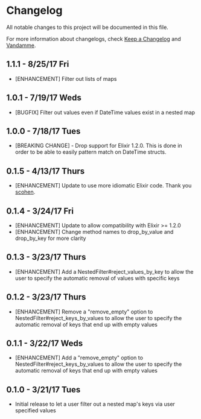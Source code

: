# Changelog

All notable changes to this project will be documented in this file.

For more information about changelogs, check
[Keep a Changelog](http://keepachangelog.com) and
[Vandamme](http://tech-angels.github.io/vandamme).

## 1.1.1 - 8/25/17 Fri

* [ENHANCEMENT] Filter out lists of maps

## 1.0.1 - 7/19/17 Weds

* [BUGFIX] Filter out values even if DateTime values exist in a nested map

## 1.0.0 - 7/18/17 Tues

* [BREAKING CHANGE] - Drop support for Elixir 1.2.0. This is done in order to be
able to easily pattern match on DateTime structs.

## 0.1.5 - 4/13/17 Thurs

* [ENHANCEMENT] Update to use more idiomatic Elixir code. Thank you [scohen](https://github.com/scohen).

## 0.1.4 - 3/24/17 Fri

* [ENHANCEMENT] Update to allow compatibility with Elixir >= 1.2.0
* [ENHANCEMENT] Change method names to drop_by_value and drop_by_key for more clarity

## 0.1.3 - 3/23/17 Thurs

* [ENHANCEMENT] Add a NestedFilter#reject_values_by_key to allow the
user to specify the automatic removal of values with specific keys

## 0.1.2 - 3/23/17 Thurs

* [ENHANCEMENT] Remove a "remove_empty" option to NestedFilter#reject_keys_by_values to allow the
user to specify the automatic removal of keys that end up with empty values

## 0.1.1 - 3/22/17 Weds

* [ENHANCEMENT] Add a "remove_empty" option to NestedFilter#reject_keys_by_values to allow the
user to specify the automatic removal of keys that end up with empty values

## 0.1.0 - 3/21/17 Tues

* Initial release to let a user filter out a nested map's keys via user
specified values
